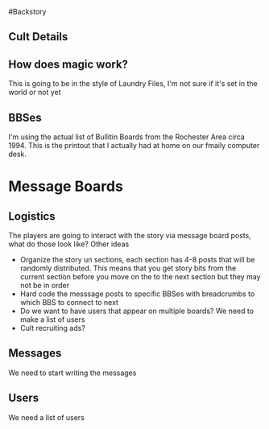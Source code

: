 #Backstory
## Cult Details
## How does magic work?
This is going to be in the style of Laundry Files, I'm not sure if it's set in the world or not yet

## BBSes
I'm using the actual list of Bullitin Boards from the Rochester Area circa 1994. This is the printout that I actually had at home on our fmaily computer desk.

# Message Boards
## Logistics
The players are going to interact with the story via message board posts, what do those look like? Other ideas
- Organize the story un sections, each section has 4-8 posts that will be randomly distributed. This means that you get story bits from the current section before you move on the to the next section but they may not be in order
- Hard code the messsage posts to specific BBSes with breadcrumbs to which BBS to connect to next
- Do we want to have users that appear on multiple boards? We need to make a list of users
- Cult recruiting ads?

## Messages
We need to start writing the messages

## Users
We need a list of users
